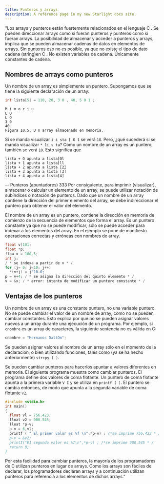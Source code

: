 ```yaml
---
title: Punteros y arrays
description: A reference page in my new Starlight docs site.
---
```


"Los arrays y punteros están fuertemente relacionados en el lenguaje C . Se pueden direccionar arrays como si fueran punteros y punteros como si fueran arrays. La posibilidad de almacenar y acceder a punteros y arrays, implica que se pueden almacenar cadenas de datos en elementos de arrays. Sin punteros eso no es posible, ya que no existe el tipo de dato cadena (string)en C . No existen variables de cadena. Únicamente constantes de cadena.

## Nombres de arrays como punteros

Un nombre de un array es simplemente un puntero. Supongamos que se tiene la siguiente declaración de un array:
```c
int lista[5] = 110, 20, 3 0 , 40, 5 0 1 ;
```
```
M i m o r i u
L O
L O
3 0
40
Figura 10.5. U n array almacenado en memoria.
```
Si se manda visualizar `i i sta [ O 1` se verá `1O`. Pero, ¿qué sucederá si se manda visualizar `* 1i s ta`? Como un nombre de un array es un puntero, también se verá `1O`. Esto significa que
```
lista + O apunta a lista[Ol
lista + 1 apunta a lista[ll
lista + 2 apunta a lista [2I
lista + 3 apunta a lista [3]
lista + 4 apunta a lista[4]
```
--
Punteros (apuntadores) 333
Por consiguiente, para imprimir (visualizar), almacenar o calcular un elemento de un array, se puede utilizar notación de subíndices o notación de punteros. Dado que un nombre de un array contiene la dirección del primer elemento del array, se debe indireccionar el puntero para obtener el valor del elemento.

El nombre de un array es un puntero, contiene la dirección en memoria de comienzo de la secuencia de elementos que forma el array. Es un puntero constante ya que no se puede modificar, sólo se puede acceder para indexar a los elementos del array. En el ejemplo se pone de manifiesto operaciones correctas y erróneas con nombres de array.
```c
float v[101;
float *p;
floa x = 100.5;
int j;
/ * se indexa a partir de v * /
for (j= 0; j<10; j++)
  *(v+j) = j"10.0;
p = v+4; / * se asigna la dirección del quinto elemento * /
v = &x; / * error: intento de modificar un puntero constante * /
```
## Ventajas de los punteros

Un nombre de un array es una constante puntero, no una variable puntero. No se puede cambiar el valor de un nombre de array, como no se pueden cambiar constantes. Esto explica por qué no se pueden asignar valores nuevos a un array durante una ejecución de un programa. Por ejemplo, si `cnombre` es un array de caracteres, la siguiente sentencia no es válida en C:
```c
cnombre = "Hermanos DaltÓn";
```
Se pueden asignar valores al nombre de un array sólo en el momento de la declaración, o bien utilizando funciones, tales como (ya se ha hecho anteriormente) `strcpy ( )`.

Se pueden cambiar punteros para hacerlos apuntar a valores diferentes en memoria. El siguiente programa muestra como cambiar punteros. El programa define dos valores de coma flotante. Un puntero de coma flotante apunta a la primera variable `V I` y se utiliza en `printf ( )`. El puntero se cambia entonces, de modo que apunta a la segunda variable de coma flotante `v2`.
```c
#include <stdio.h>
int main()
{
  float vl = 756.423;
  lloat v2 = 900.545;
  lloat *p-v;
  p-v = 6,vl;
  printf ( " El primer valor es %f \n",*p-v) ; /*se imprime 756.423 * /
  p-v = &v2;
  printI("E1 segundo valor es %I\n",*p-v) ; /*se imprime 900.545 * /
  return 0;
}
```
Por esta facilidad para cambiar punteros, la mayoría de los programadores de C utilizan punteros en lugar de arrays. Como los arrays son fáciles de declarar, los programadores declaran arrays y a continuación utilizan punteros para referencia a los elementos de dichos arrays."